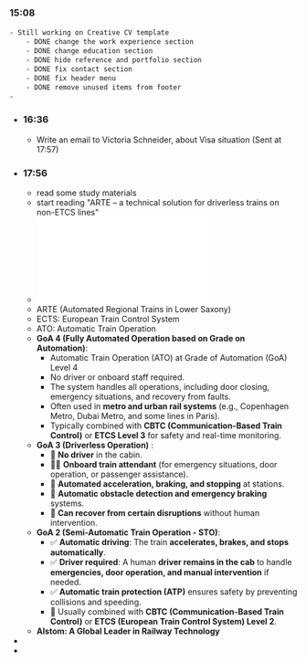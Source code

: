 ### 15:08
	- Still working on Creative CV template
		- DONE change the work experience section
		- DONE change education section
		- DONE hide reference and portfolio section
		- DONE fix contact section
		- DONE fix header menu
		- DONE remove unused items from footer
	-
- ### 16:36
	- Write an email to Victoria Schneider, about Visa situation (Sent at 17:57)
- ### 17:56
	- read some study materials
	- start reading "ARTE – a technical solution for driverless trains on non-ETCS lines"
	- ![SD_ARTE_Bekehermes etal_12_23.pdf](../assets/SD_ARTE_Bekehermes_etal_12_23_1740592066629_0.pdf)
	- ARTE (Automated Regional Trains in Lower Saxony)
	- ECTS: European Train Control System
	- ATO: Automatic Train Operation
	- **GoA 4 (Fully Automated Operation based on Grade on Automation)**:
		- Automatic Train Operation (ATO) at Grade of Automation (GoA) Level 4
		- No driver or onboard staff required.
		- The system handles all operations, including door closing, emergency situations, and recovery from faults.
		- Often used in **metro and urban rail systems** (e.g., Copenhagen Metro, Dubai Metro, and some lines in Paris).
		- Typically combined with **CBTC (Communication-Based Train Control)** or **ETCS Level 3** for safety and real-time monitoring.
	- **GoA 3 (Driverless Operation)** :
		- 🚆 **No driver** in the cabin.
		- 👨‍✈️ **Onboard train attendant** (for emergency situations, door operation, or passenger assistance).
		- 🚦 **Automated acceleration, braking, and stopping** at stations.
		- 🛑 **Automatic obstacle detection and emergency braking** systems.
		- 🔄 **Can recover from certain disruptions** without human intervention.
	- **GoA 2 (Semi-Automatic Train Operation - STO)**:
		- ✅ **Automatic driving**: The train **accelerates, brakes, and stops automatically**.
		- ✅ **Driver required**: A human **driver remains in the cab** to handle **emergencies, door operation, and manual intervention** if needed.
		- ✅ **Automatic train protection (ATP)** ensures safety by preventing collisions and speeding.
		- 🚦 Usually combined with **CBTC (Communication-Based Train Control)** or **ETCS (European Train Control System) Level 2**.
	- **Alstom: A Global Leader in Railway Technology**
-
-